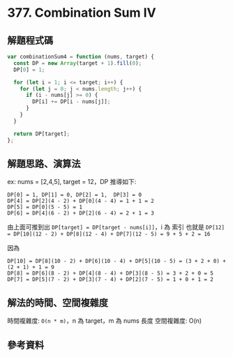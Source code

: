 # 377. Combination Sum IV

## 解題程式碼

```javascript
var combinationSum4 = function (nums, target) {
  const DP = new Array(target + 1).fill(0);
  DP[0] = 1;

  for (let i = 1; i <= target; i++) {
    for (let j = 0; j < nums.length; j++) {
      if (i - nums[j] >= 0) {
        DP[i] += DP[i - nums[j]];
      }
    }
  }

  return DP[target];
};
```

## 解題思路、演算法

ex: nums = [2,4,5], target = 12，DP 推導如下:

```
DP[0] = 1, DP[1] = 0, DP[2] = 1,  DP[3] = 0
DP[4] = DP[2](4 - 2) + DP[0](4 - 4) = 1 + 1 = 2
DP[5] = DP[0](5 - 5) = 1
DP[6] = DP[4](6 - 2) + DP[2](6 - 4) = 2 + 1 = 3
```

由上面可推到出 `DP[target] = DP[target - nums[i]]`，i 為 索引
也就是 `DP[12] = DP[10](12 - 2) + DP[8](12 - 4) + DP[7](12 - 5) = 9 + 5 + 2 = 16`

因為

```
DP[10] = DP[8](10 - 2) + DP[6](10 - 4) + DP[5](10 - 5) = (3 + 2 + 0) + (2 + 1) + 1 = 9
DP[8] = DP[6](8 - 2) + DP[4](8 - 4) + DP[3](8 - 5) = 3 + 2 + 0 = 5
DP[7] = DP[5](7 - 2) + DP[3](7 - 4) + DP[2](7 - 5) = 1 + 0 + 1 = 2
```

## 解法的時間、空間複雜度

時間複雜度: `O(n * m)`，n 為 target，m 為 nums 長度
空間複雜度: O(n)

## 參考資料
